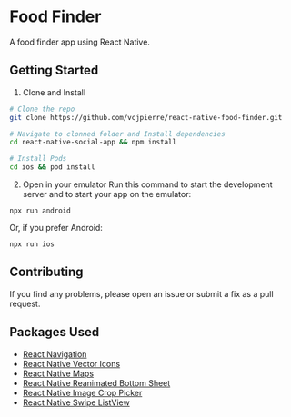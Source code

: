 # Food Finder

A food finder app using React Native.

## Getting Started

1. Clone and Install

``` bash
# Clone the repo
git clone https://github.com/vcjpierre/react-native-food-finder.git

# Navigate to clonned folder and Install dependencies
cd react-native-social-app && npm install

# Install Pods
cd ios && pod install
```

2. Open in your emulator
Run this command to start the development server and to start your app on the emulator:
```
npx run android
```
Or, if you prefer Android:
```
npx run ios
```
## Contributing
If you find any problems, please open an issue or submit a fix as a pull request.

## Packages Used
- [React Navigation](https://reactnavigation.org/)
- [React Native Vector Icons](https://github.com/oblador/react-native-vector-icons)
- [React Native Maps](https://github.com/react-native-community/react-native-maps)
- [React Native Reanimated Bottom Sheet](https://github.com/osdnk/react-native-reanimated-bottom-sheet)
- [React Native Image Crop Picker](https://github.com/ivpusic/react-native-image-crop-picker)
- [React Native Swipe ListView](https://github.com/jemise111/react-native-swipe-list-view)
